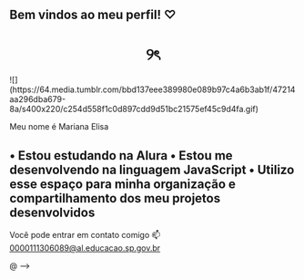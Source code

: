 ## Bem vindos ao meu perfil! ♡

<h1 align="center"> ୨ৎ </h1>
![](https://64.media.tumblr.com/bbd137eee389980e089b97c4a6b3ab1f/47214aa296dba679-8a/s400x220/c254d558f1c0d897cdd9d51bc21575ef45c9d4fa.gif)

Meu nome é Mariana Elisa

• Estou estudando na Alura
• Estou me desenvolvendo na linguagem JavaScript
• Utilizo esse espaço para minha organização e compartilhamento dos meu projetos desenvolvidos
- 

Você pode entrar em contato comigo 📫
0000111306089@al.educacao.sp.gov.br

@
-->
